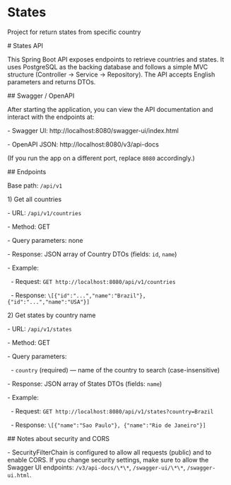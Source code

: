 # States

Project for return states from specific country



\# States API



This Spring Boot API exposes endpoints to retrieve countries and states. It uses PostgreSQL as the backing database and follows a simple MVC structure (Controller -> Service -> Repository). The API accepts English parameters and returns DTOs.



\## Swagger / OpenAPI

After starting the application, you can view the API documentation and interact with the endpoints at:



\- Swagger UI: http://localhost:8080/swagger-ui/index.html

\- OpenAPI JSON: http://localhost:8080/v3/api-docs



(If you run the app on a different port, replace `8080` accordingly.)



\## Endpoints



Base path: `/api/v1`



1\) Get all countries



\- URL: `/api/v1/countries`

\- Method: GET

\- Query parameters: none

\- Response: JSON array of Country DTOs (fields: `id`, `name`)

\- Example:

&nbsp; - Request: `GET http://localhost:8080/api/v1/countries`

&nbsp; - Response: `\[{"id":"...","name":"Brazil"}, {"id":"...","name":"USA"}]`



2\) Get states by country name



\- URL: `/api/v1/states`

\- Method: GET

\- Query parameters:

&nbsp; - `country` (required) — name of the country to search (case-insensitive)

\- Response: JSON array of States DTOs (fields: `name`)

\- Example:

&nbsp; - Request: `GET http://localhost:8080/api/v1/states?country=Brazil`

&nbsp; - Response: `\[{"name":"Sao Paulo"}, {"name":"Rio de Janeiro"}]`



\## Notes about security and CORS

\- SecurityFilterChain is configured to allow all requests (public) and to enable CORS. If you change security settings, make sure to allow the Swagger UI endpoints: `/v3/api-docs/\*\*`, `/swagger-ui/\*\*`, `/swagger-ui.html`.

